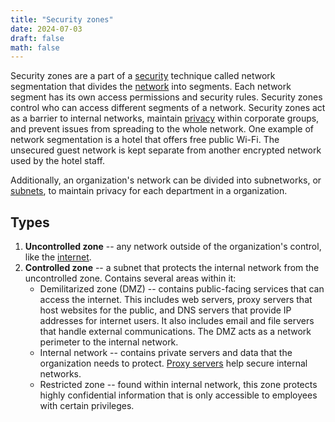 ```yaml
---
title: "Security zones"
date: 2024-07-03
draft: false
math: false
---
```


Security zones are a part of a [security](/security) technique called
network segmentation that divides the [network](/network) into segments.
Each network segment has its own access permissions and security rules.
Security zones control who can access different segments of a network.
Security zones act as a barrier to internal networks, maintain
[privacy](/privacy) within corporate groups, and prevent issues from
spreading to the whole network. One example of network segmentation is a
hotel that offers free public Wi-Fi. The unsecured guest network is kept
separate from another encrypted network used by the hotel staff.

Additionally, an organization's network can be divided into subnetworks,
or [subnets](/subnetting), to maintain privacy for each department in a organization.

## Types

1. **Uncontrolled zone** -- any network outside of the organization's
   control, like the [internet](/internet).
2. **Controlled zone** -- a subnet that protects the internal network
   from the uncontrolled zone. Contains several areas within it:
    - Demilitarized zone (DMZ) -- contains public-facing services that
      can access the internet. This includes web servers, proxy servers
      that host websites for the public, and DNS servers that provide IP
      addresses for internet users. It also includes email and file
      servers that handle external communications. The DMZ acts as a
      network perimeter to the internal network.
    - Internal network -- contains private servers and data that the
      organization needs to protect. [Proxy servers](/proxy-server) help secure internal
      networks.
    - Restricted zone -- found within internal network, this zone
      protects highly confidential information that is only accessible
      to employees with certain privileges.

